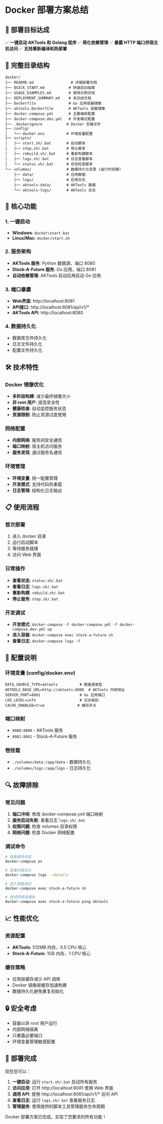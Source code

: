 # Docker 部署方案总结

## 🎯 部署目标达成

✅ **一键启动 AKTools 和 Golang 程序**
✅ **简化依赖管理**
✅ **暴露 HTTP 端口供宿主机访问**
✅ **支持重新编译和热部署**

## 📁 完整目录结构

```
docker/
├── README.md                 # 详细部署文档
├── QUICK_START.md           # 快速启动指南
├── USAGE_EXAMPLES.md        # 使用示例文档
├── DEPLOYMENT_SUMMARY.md    # 本总结文档
├── Dockerfile               # Go 应用容器镜像
├── aktools.Dockerfile       # AKTools 容器镜像
├── docker-compose.yml       # 主要编排配置
├── docker-compose.dev.yml   # 开发模式配置
├── .dockerignore           # Docker 忽略文件
├── config/
│   └── docker.env          # 环境变量配置
├── scripts/
│   ├── start.sh/.bat       # 启动脚本
│   ├── stop.sh/.bat        # 停止脚本
│   ├── rebuild.sh/.bat     # 重新构建脚本
│   ├── logs.sh/.bat        # 日志查看脚本
│   └── status.sh/.bat      # 状态检查脚本
└── volumes/                # 数据持久化目录 (运行时创建)
    ├── data/               # 应用数据
    ├── logs/               # 应用日志
    ├── aktools-data/       # AKTools 数据
    └── aktools-logs/       # AKTools 日志
```

## 🚀 核心功能

### 1. 一键启动
- **Windows**: `docker\start.bat`
- **Linux/Mac**: `docker/start.sh`

### 2. 服务架构
- **AKTools 服务**: Python 数据源，端口 8080
- **Stock-A-Future 服务**: Go 应用，端口 8081
- **自动依赖管理**: AKTools 启动后再启动 Go 应用

### 3. 端口暴露
- **Web界面**: http://localhost:8081
- **API接口**: http://localhost:8081/api/v1/*
- **AKTools API**: http://localhost:8080

### 4. 数据持久化
- 数据库文件持久化
- 日志文件持久化
- 配置文件持久化

## 🛠️ 技术特性

### Docker 镜像优化
- **多阶段构建**: 减少最终镜像大小
- **非 root 用户**: 提高安全性
- **健康检查**: 自动监控服务状态
- **资源限制**: 防止资源过度使用

### 网络配置
- **内部网络**: 服务间安全通信
- **端口映射**: 宿主机访问服务
- **服务发现**: 通过服务名通信

### 环境管理
- **环境变量**: 统一配置管理
- **开发模式**: 支持代码热重载
- **日志管理**: 结构化日志输出

## 📋 使用流程

### 首次部署
1. 进入 docker 目录
2. 运行启动脚本
3. 等待服务就绪
4. 访问 Web 界面

### 日常操作
- **查看状态**: `status.sh/.bat`
- **查看日志**: `logs.sh/.bat`
- **重新构建**: `rebuild.sh/.bat`
- **停止服务**: `stop.sh/.bat`

### 开发调试
- **开发模式**: `docker-compose -f docker-compose.yml -f docker-compose.dev.yml up`
- **进入容器**: `docker-compose exec stock-a-future sh`
- **查看日志**: `docker-compose logs -f`

## 🔧 配置说明

### 环境变量 (config/docker.env)
```env
DATA_SOURCE_TYPE=aktools          # 数据源类型
AKTOOLS_BASE_URL=http://aktools:8080  # AKTools 内部地址
SERVER_PORT=8081                  # Go 应用端口
LOG_LEVEL=info                    # 日志级别
CACHE_ENABLED=true               # 缓存开关
```

### 端口映射
- `8080:8080` - AKTools 服务
- `8081:8081` - Stock-A-Future 服务

### 卷挂载
- `./volumes/data:/app/data` - 数据持久化
- `./volumes/logs:/app/logs` - 日志持久化

## 🔍 故障排除

### 常见问题
1. **端口冲突**: 修改 docker-compose.yml 端口映射
2. **服务启动失败**: 查看日志 `logs.sh/.bat`
3. **权限问题**: 检查 volumes 目录权限
4. **网络问题**: 检查 Docker 网络配置

### 调试命令
```bash
# 查看服务状态
docker-compose ps

# 查看详细日志
docker-compose logs --details

# 进入容器调试
docker-compose exec stock-a-future sh

# 测试网络连通性
docker-compose exec stock-a-future ping aktools
```

## 📈 性能优化

### 资源配置
- **AKTools**: 512MB 内存，0.5 CPU 核心
- **Stock-A-Future**: 1GB 内存，1 CPU 核心

### 缓存策略
- 应用层缓存减少 API 调用
- Docker 镜像层缓存加速构建
- 数据持久化避免重复初始化

## 🔒 安全考虑

- 容器以非 root 用户运行
- 内部网络隔离
- 只暴露必要端口
- 环境变量管理敏感配置

## 🎉 部署完成

现在您可以：

1. **一键启动**: 运行 `start.sh/.bat` 启动所有服务
2. **访问应用**: 打开 http://localhost:8081 使用 Web 界面
3. **调用 API**: 使用 http://localhost:8081/api/v1/* 访问 API
4. **查看日志**: 运行 `logs.sh/.bat` 查看服务日志
5. **管理服务**: 使用提供的脚本工具管理服务生命周期

Docker 部署方案已完成，实现了您要求的所有功能！
